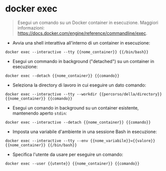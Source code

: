 # docker exec

> Esegui un comando su un Docker container in esecuzione.
> Maggiori informazioni: <https://docs.docker.com/engine/reference/commandline/exec>.

- Avvia una shell interattiva all'interno di un container in esecuzione:

`docker exec --interactive --tty {{nome_container}} {{/bin/bash}}`

- Esegui un commando in background ("detached") su un container in esecuzione:

`docker exec --detach {{nome_container}} {{comando}}`

- Seleziona la directory di lavoro in cui eseguire un dato comando:

`docker exec --interactive --tty --workdir {{percorso/della/directory}} {{nome_container}} {{comando}}`

- Esegui un comando in background su un container esistente, mantenendo aperto `stdin`:

`docker exec --interactive --detach {{nome_container}} {{comando}}`

- Imposta una variabile d'ambiente in una sessione Bash in esecuzione:

`docker exec --interactive --tty --env {{nome_variabile}}={{valore}} {{nome_container}} {{/bin/bash}}`

- Specifica l'utente da usare per eseguire un comando:

`docker exec --user {{utente}} {{nome_container}} {{comando}}`
